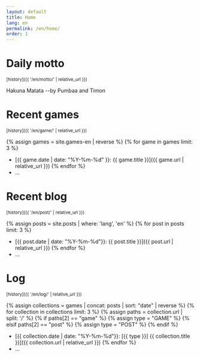 ```yaml
---
layout: default
title: Home
lang: en
permalink: /en/home/
order: 1
---
```

# Daily motto

<sub>[history]({{ '/en/motto/' | relative_url }})</sub>

Hakuna Matata  --by Pumbaa and Timon

# Recent games

<sub>[history]({{ '/en/game/' | relative_url }})</sub>

{% assign games = site.games-en | reverse %}
{% for game in games limit: 3 %}
* [{{ game.date | date: "%Y-%m-%d" }}: {{ game.title }}]({{ game.url | relative_url }})
{% endfor %}
* ...

# Recent blog

<sub>[history]({{ '/en/post/' | relative_url }})</sub>

{% assign posts = site.posts | where: 'lang', 'en' %}
{% for post in posts limit: 3 %}
* [{{ post.date | date: "%Y-%m-%d"}}: {{ post.title }}]({{ post.url | relative_url }})
{% endfor %}
* ...

# Log

<sub>[history]({{ '/en/log/' | relative_url }})</sub>

{% assign collections = games | concat: posts | sort: "date" | reverse %}
{% for collection in collections limit: 3 %}
  {% assign paths = collection.url | split: '/' %}
  {% if paths[2] == "game" %}
    {% assign type = "GAME" %}
  {% elsif paths[2] == "post" %}
    {% assign type = "POST" %}
  {% endif %}
* [{{ collection.date | date: "%Y-%m-%d"}}: [{{ type }}] {{ collection.title }}]({{ collection.url | relative_url }})
{% endfor %}
* ...

